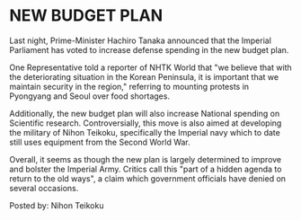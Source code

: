 # NEW BUDGET PLAN

Last night, Prime-Minister Hachiro Tanaka announced that the Imperial Parliament has voted to increase defense spending in the new budget plan.

One Representative told a reporter of NHTK World that &quot;we believe that with the deteriorating situation in the Korean Peninsula, it is important that we maintain security in the region,&quot; referring to mounting protests in Pyongyang and Seoul over food shortages. 

Additionally, the new budget plan will also increase National spending on Scientific research. Controversially, this move is also aimed at developing the military of Nihon Teikoku, specifically the Imperial navy which to date still uses equipment from the Second World War.

Overall, it seems as though the new plan is largely determined to improve and bolster the Imperial Army. Critics call this &quot;part of a hidden agenda to return to the old ways&quot;, a claim which government officials have denied on several occasions.

 Posted by: Nihon Teikoku